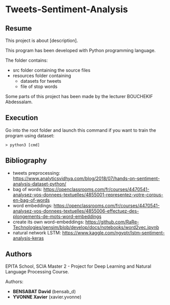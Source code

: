# Tweets-Sentiment-Analysis

## Resume

This project is about [description].

This program has been developed with Python programming language.

The folder contains:

* src folder containing the source files
* resources folder containing
     * datasets for tweets
     * file of stop words

Some parts of this project has been made by the lecturer BOUCHEKIF Abdessalam.

## Execution

Go into the root folder and launch this command if you want to train the program using dataset:

    > python3 [cmd]


## Bibliography

- tweets preprocessing: https://www.analyticsvidhya.com/blog/2018/07/hands-on-sentiment-analysis-dataset-python/
- bag of words: https://openclassrooms.com/fr/courses/4470541-analysez-vos-donnees-textuelles/4855001-representez-votre-corpus-en-bag-of-words
- word embeddings: https://openclassrooms.com/fr/courses/4470541-analysez-vos-donnees-textuelles/4855006-effectuez-des-plongements-de-mots-word-embeddings
- create its own word-embeddings: https://github.com/RaRe-Technologies/gensim/blob/develop/docs/notebooks/word2vec.ipynb
- natural network LSTM: https://www.kaggle.com/ngyptr/lstm-sentiment-analysis-keras

## Authors

EPITA School, SCIA Master 2 - Project for Deep Learning and Natural Language Processing Course. 

Authors: 
- **BENSABAT David** (bensab_d)
- **YVONNE Xavier** (xavier.yvonne)
